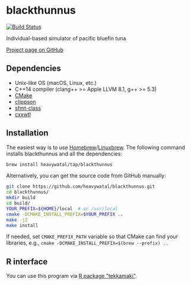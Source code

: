 # blackthunnus

[![Build Status](https://travis-ci.org/heavywatal/blackthunnus.svg?branch=master)](https://travis-ci.org/heavywatal/blackthunnus)

Individual-based simulator of pacific bluefin tuna

[Project page on GitHub](https://github.com/heavywatal/blackthunnus)


## Dependencies

- Unix-like OS (macOS, Linux, etc.)
- C++14 compiler (clang++ >= Apple LLVM 8.1, g++ >= 5.3)
- [CMake](https://cmake.org/)
- [clippson](https://github.com/heavywatal/clippson)
- [sfmt-class](https://github.com/heavywatal/sfmt-class)
- [cxxwtl](https://github.com/heavywatal/cxxwtl)


## Installation

The easiest way is to use [Homebrew](https://brew.sh/)/[Linuxbrew](http://linuxbrew.sh/).
The following command installs blackthunnus and all the dependencies:
```sh
brew install heavywatal/tap/blackthunnus
```

Alternatively, you can get the source code from GitHub manually:
```sh
git clone https://github.com/heavywatal/blackthunnus.git
cd blackthunnus/
mkdir build
cd build/
YOUR_PREFIX=${HOME}/local  # or /usr/local
cmake -DCMAKE_INSTALL_PREFIX=$YOUR_PREFIX ..
make -j2
make install
```

If needed, set `CMAKE_PREFIX_PATH` variable so that CMake can find your libraries,
e.g., `cmake -DCMAKE_INSTALL_PREFIX=$(brew --prefix) ..`

## R interface

You can use this program via [R package "tekkamaki"](https://github.com/heavywatal/blackthunnus/tree/master/r).
